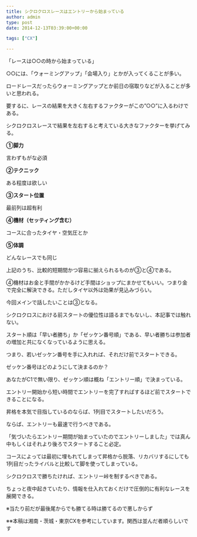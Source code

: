 ```yaml
---
title: シクロクロスレースはエントリーから始まっている
author: admin
type: post
date: 2014-12-13T03:39:00+00:00

tags: ["CX"]

---
```

「レースは○○の時から始まっている」

○○には、「ウォーミングアップ」「会場入り」とかが入ってくることが多い。

ロードレースだったらウォーミングアップとか前日の宿取りなどが入ることが多いと思われる。

要するに、レースの結果を大きく左右するファクターがこの”○○”に入るわけである。

シクロクロスレースで結果を左右すると考えている大きなファクターを挙げてみる。

**①脚力**

言わずもがな必須

**②テクニック**

ある程度は欲しい

**③スタート位置**

最前列は超有利

**④機材（セッティング含む）**

コースに合ったタイヤ・空気圧とか

**⑤体調**

どんなレースでも同じ

上記のうち、比較的短期間かつ容易に揃えられるものが③と④である。

④機材はお金と手間がかかるけど手間はショップにまかせてもいい。つまり金で完全に解決できる。ただしタイヤ以外は効果が見込みづらい。

今回メインで話したいことは③となる。

シクロクロスにおける前スタートの優位性は語るまでもないし、本記事では触れない。

スタート順は「早い者勝ち」か「ゼッケン番号順」である、早い者勝ちは参加者の増加と共になくなっているように思える。

つまり、若いゼッケン番号を手に入れれば、それだけ前でスタートできる。

ゼッケン番号はどのようにして決まるのか？

あなたがC1で無い限り、ゼッケン順は概ね「エントリー順」で決まっている。

エントリー開始から短い時間でエントリーを完了すればするほど前でスタートできることになる。

昇格を本気で目指しているのならば、1列目でスタートしたいだろう。

ならば、エントリーも最速で行うべきである。

「気づいたらエントリー期間が始まっていたのでエントリーしました」では真ん中もしくはそれより後ろでスタートすること必定。

コースによっては最初に埋もれてしまって昇格から脱落、リカバリするにしても1列目だったライバルと比較して脚を使ってしまっている。

シクロクロスで勝ちたければ、エントリー峠を制するべきである。

ちょっと夜中起きていたり、情報を仕入れておくだけで圧倒的に有利なレースを展開できる。

※当たり前だが最後尾からでも勝てる時は勝てるので悪しからず

※※本稿は湘南・茨城・東京CXを参考にしています。関西は並んだ者順らしいです
